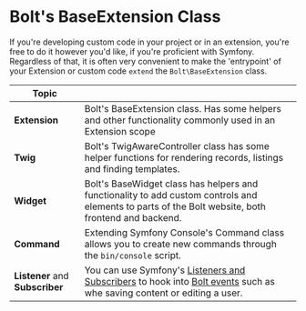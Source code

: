 Bolt's BaseExtension Class
==========================

If you're developing custom code in your project or in an extension, you're
free to do it however you'd like, if you're proficient with Symfony. Regardless
of that, it is often very convenient to make the 'entrypoint' of your Extension
or custom code `extend` the `Bolt\BaseExtension` class.

| Topic |    |
|-------|----|
| **Extension** | Bolt's BaseExtension class. Has some helpers and other functionality commonly used in an Extension scope |
| **Twig** | Bolt's TwigAwareController class has some helper functions for rendering records, listings and finding templates. |
| **Widget** | Bolt's BaseWidget class has helpers and functionality to add custom controls and elements to parts of the Bolt website, both frontend and backend. |
| **Command** | Extending Symfony Console's Command class allows you to create new commands through the `bin/console` script.
| **Listener** and **Subscriber** | You can use Symfony's [Listeners and Subscribers][symfony-events] to hook into [Bolt events][events] such as whe saving content or editing a user. |

[events]: ./event
[symfony-events]: https://symfony.com/doc/current/event_dispatcher.html